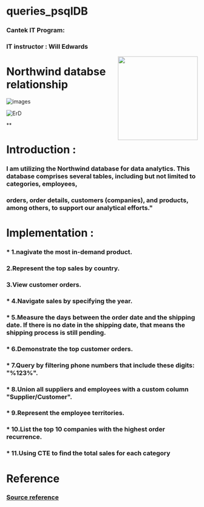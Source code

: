 # queries_psqlDB
### Cantek IT Program:
### IT instructor : Will Edwards
<img src="./assets/hello-dark.gif#gh-light-mode-only" align="right" height="220" width="210" />

# Northwind databse relationship
 
![images](https://github.com/jackorta1/queries_psqlDB/assets/52336451/b0400c2a-dcc1-4c19-b345-7f6b2489dad8)
 
![ErD](https://github.com/jackorta1/queries_psqlDB/assets/52336451/8f2cc54c-7c1c-4813-a357-476ee63b40d7)



**
# Introduction :


###   I am utilizing the Northwind database for data analytics. This database comprises several tables, including but not limited to categories, employees, 
### orders, order details, customers (companies), and products, among others, to support our analytical efforts."

# Implementation : 

### * 1.nagivate  the most in-demand product.
###   2.Represent the top sales by country.
###  3.View customer orders.
### * 4.Navigate sales by specifying the year.
### * 5.Measure the days between the order date and the shipping date. If there is no date in the shipping date, that means the shipping process is still pending.
### * 6.Demonstrate the top customer orders.
### * 7.Query by filtering phone numbers that include these digits: "%123%".
### * 8.Union all suppliers and employees with a custom column "Supplier/Customer".
### * 9.Represent the employee territories.
### * 10.List the top 10 companies with the highest order recurrence.
### * 11.Using CTE to find the total sales for each category


# Reference 
###  [Source reference](https://github.com/pthom/northwind_psql/blob/master/northwind.sql)
 


